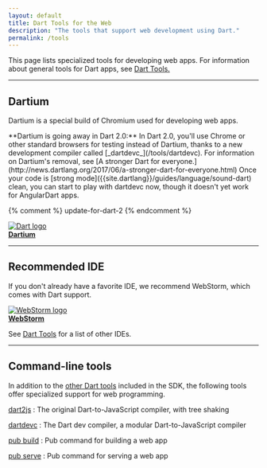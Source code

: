 ```yaml
---
layout: default
title: Dart Tools for the Web
description: "The tools that support web development using Dart."
permalink: /tools
---
```


This page lists specialized tools for developing web apps.
For information about general tools for Dart apps, see
[Dart Tools.]({{site.dartlang}}/tools)

---

<a name="tools"></a>
<h2>Dartium</h2>

Dartium is a special build of Chromium used for developing web apps.

<aside class="alert alert-info" markdown="1">
**Dartium is going away in Dart 2.0:**
In Dart 2.0, you'll use Chrome or other standard browsers for testing
instead of Dartium, thanks to a new development compiler called
[_dartdevc_](/tools/dartdevc). For information on Dartium's removal,
see [A stronger Dart for
everyone.](http://news.dartlang.org/2017/06/a-stronger-dart-for-everyone.html)
Once your code is [strong mode]({{site.dartlang}}/guides/language/sound-dart)
clean, you can start to play with dartdevc now,
though it doesn't yet work for AngularDart apps.
</aside>

{% comment %}
update-for-dart-2
{% endcomment %}

<a href="/tools/dartium">
<img src="{% asset_path 'dartium-logo-48.jpg' %}" alt="Dart logo" /><br>
<b>Dartium</b>
</a>

---

<a name="ides"></a>
<h2>Recommended IDE</h2>

If you don't already have a favorite IDE,
we recommend WebStorm, which comes with Dart support.

<a href="/tools/webstorm">
<img src="{% asset_path 'webstorm.png' %}" alt="WebStorm logo"><br>
<b>WebStorm</b>
</a>

See [Dart Tools]({{site.dartlang}}/tools) for a list of other IDEs.

---

<a name="other-tools"></a>
<h2>Command-line tools</h2>

In addition to the [other Dart tools]({{site.dartlang}}/tools)
included in the SDK, the following tools
offer specialized support for web programming.

[dart2js](/tools/dart2js)
: The original Dart-to-JavaScript compiler, with tree shaking

[dartdevc](/tools/dartdevc)
: The Dart dev compiler, a modular Dart-to-JavaScript compiler

[pub build](/tools/pub/pub-build)
: Pub command for building a web app

[pub serve](/tools/pub/pub-serve)
: Pub command for serving a web app


